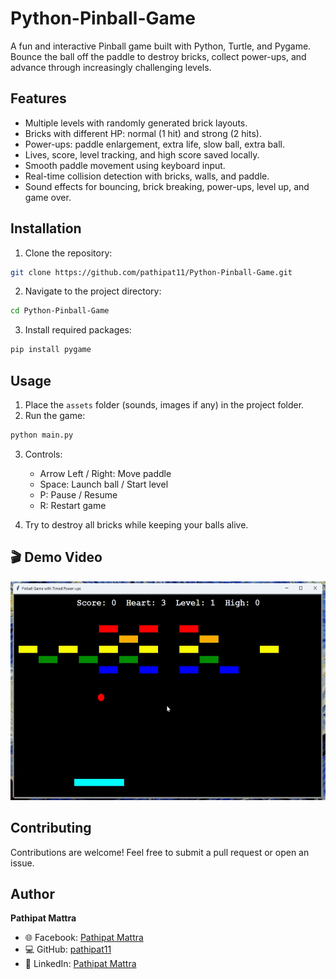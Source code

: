 # Python-Pinball-Game

A fun and interactive Pinball game built with Python, Turtle, and Pygame. Bounce the ball off the paddle to destroy bricks, collect power-ups, and advance through increasingly challenging levels.

## Features

* Multiple levels with randomly generated brick layouts.
* Bricks with different HP: normal (1 hit) and strong (2 hits).
* Power-ups: paddle enlargement, extra life, slow ball, extra ball.
* Lives, score, level tracking, and high score saved locally.
* Smooth paddle movement using keyboard input.
* Real-time collision detection with bricks, walls, and paddle.
* Sound effects for bouncing, brick breaking, power-ups, level up, and game over.

## Installation

1. Clone the repository:

```bash
git clone https://github.com/pathipat11/Python-Pinball-Game.git
```

2. Navigate to the project directory:

```bash
cd Python-Pinball-Game
```

3. Install required packages:

```bash
pip install pygame
```

## Usage

1. Place the `assets` folder (sounds, images if any) in the project folder.
2. Run the game:

```bash
python main.py
```

3. Controls:

   * Arrow Left / Right: Move paddle
   * Space: Launch ball / Start level
   * P: Pause / Resume
   * R: Restart game

4. Try to destroy all bricks while keeping your balls alive.

## 🎬 Demo Video

<img src="assets/videos/Python-Pinball-Game.gif" alt="Pinball Game Demo" width="540" height="350" />

## Contributing

Contributions are welcome! Feel free to submit a pull request or open an issue.

## Author

**Pathipat Mattra**

* 🌐 Facebook: [Pathipat Mattra](https://facebook.com/pathipat.mattra)
* 💻 GitHub: [pathipat11](https://github.com/pathipat11)
* 💼 LinkedIn: [Pathipat Mattra](https://linkedin.com/in/viixl)
